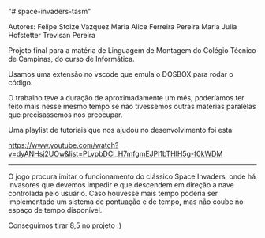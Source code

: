 "# space-invaders-tasm" 

Autores:
Felipe Stolze Vazquez
Maria Alice Ferreira Pereira
Maria Julia Hofstetter Trevisan Pereira

Projeto final para a matéria de Linguagem de Montagem do Colégio Técnico de Campinas, do curso de Informática.

Usamos uma extensão no vscode que emula o DOSBOX para rodar o código. 

O trabalho teve a duração de aproximadamente um mês, poderíamos ter feito mais nesse mesmo tempo se não tivessemos outras matérias paralelas que precisassemos nos preocupar.

Uma playlist de tutoriais que nos ajudou no desenvolvimento foi esta:

https://www.youtube.com/watch?v=dyANHsj2UOw&list=PLvpbDCl_H7mfgmEJPl1bTHlH5g-f0kWDM

------------------------------

O jogo procura imitar o funcionamento do clássico Space Invaders, onde há invasores que devemos impedir e que descendem em direção a nave controlada pelo usuário.
Caso houvesse mais tempo poderia ser implementado um sistema de pontuação e de tempo, mas não coube no espaço de tempo disponível.

Conseguimos tirar 8,5 no projeto :)